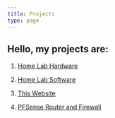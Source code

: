 ```yaml
---
title: Projects
type: page
---
```

## Hello, my projects are:

1. [Home Lab Hardware](/projects/home-lab-hardware/)

2. [Home Lab Software](/projects/home-lab-software/)

3. [This Website](/projects/this-website/)

4. [PFSense Router and Firewall](projects/pfSense-router-and-firewall)